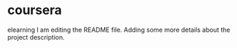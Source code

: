# coursera
elearning
I am editing the README file. Adding some more details about the project description.
